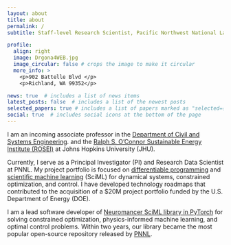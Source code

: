 ```yaml
---
layout: about
title: about
permalink: /
subtitle: Staff-level Research Scientist, Pacific Northwest National Laboratory (PNNL)

profile:
  align: right
  image: Drgona4WEB.jpg
  image_circular: false # crops the image to make it circular
  more_info: >
    <p>902 Battelle Blvd </p>
    <p>Richland, WA 99352</p>

news: true  # includes a list of news items
latest_posts: false  # includes a list of the newest posts
selected_papers: true # includes a list of papers marked as "selected={true}"
social: true  # includes social icons at the bottom of the page
---
```


I am an incoming associate professor in the [Department of Civil and Systems Engineering](https://engineering.jhu.edu/case/).
and the [Ralph S. O’Connor Sustainable Energy Institute (ROSEI)](https://energyinstitute.jhu.edu/) at Johns Hopkins University (JHU).

Currently, I serve as a Principal Investigator (PI) and Research Data Scientist at PNNL. 
My project portfolio is focused on 
[differentiable programming](https://en.wikipedia.org/wiki/Differentiable_programming) and [scientific
machine learning](https://www.osti.gov/biblio/1478744/) (SciML) 
for dynamical systems, constrained optimization, and control.
I have developed technology roadmaps that contributed to the acquisition of 
a $20M project portfolio funded by the U.S. Department of Energy (DOE).

I am a lead software developer of [Neuromancer SciML library in PyTorch](https://github.com/pnnl/neuromancer) 
for solving constrained optimization, physics-informed machine learning, and optimal control problems. 
Within two years, our library became the most popular open-source repository released by [PNNL](https://github.com/pnnl).

